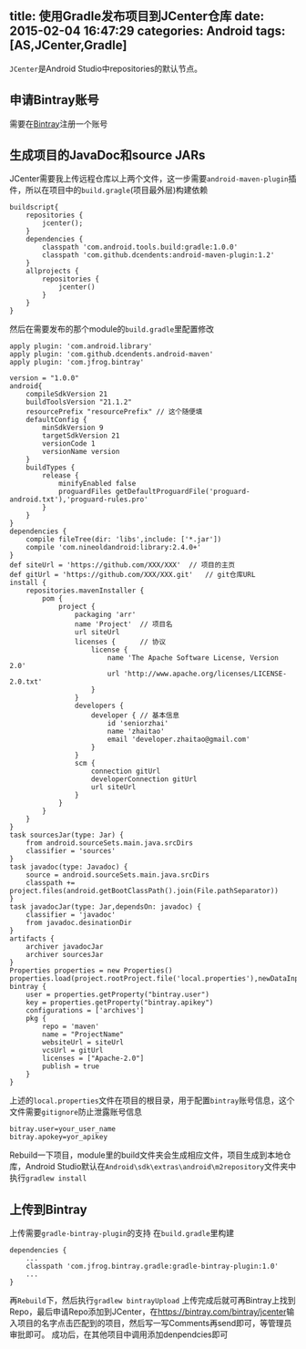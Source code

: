 title: 使用Gradle发布项目到JCenter仓库
date: 2015-02-04 16:47:29
categories: Android 
tags: [AS,JCenter,Gradle]
---
`JCenter`是Android Studio中repositories的默认节点。
<!--more-->
## 申请Bintray账号
需要在[Bintray](https://bintray.com/)注册一个账号
## 生成项目的JavaDoc和source JARs
JCenter需要我上传远程仓库以上两个文件，这一步需要`android-maven-plugin`插件，所以在项目中的`build.gragle`(项目最外层)构建依赖
```
buildscript{
	repositories {
		jcenter();
	}
	dependencies {
		classpath 'com.android.tools.build:gradle:1.0.0'
		classpath 'com.github.dcendents:android-maven-plugin:1.2'
	}
	allprojects {
		repositories {
			jcenter()
		}
	}
}
```
然后在需要发布的那个module的`build.gradle`里配置修改
```
apply plugin: 'com.android.library'
apply plugin: 'com.github.dcendents.android-maven'
apply plugin: 'com.jfrog.bintray'

version = "1.0.0"
android{
	compileSdkVersion 21
	buildToolsVersion "21.1.2"
	resourcePrefix "resourcePrefix" // 这个随便填
	defaultConfig {
		minSdkVersion 9
		targetSdkVersion 21
		versionCode 1
		versionName version
	}
	buildTypes {
		release {
			minifyEnabled false
			proguardFiles getDefaultProguardFile('proguard-android.txt'),'proguard-rules.pro'
		}
	}
}
dependencies {
	compile fileTree(dir: 'libs',include: ['*.jar'])
	compile 'com.nineoldandroid:library:2.4.0+'
}
def siteUrl = 'https://github.com/XXX/XXX'	// 项目的主页
def gitUrl = 'https://github.com/XXX/XXX.git'	// git仓库URL
install {
	repositories.mavenInstaller {
		pom {
			project {
				packaging 'arr'
				name 'Project'	// 项目名
				url siteUrl
				licenses {		// 协议
					license {
						name 'The Apache Software License, Version 2.0'
						url 'http://www.apache.org/licenses/LICENSE-2.0.txt'
					}
				}
				developers {
					developer {	// 基本信息
						id 'seniorzhai'
						name 'zhaitao'
						email 'developer.zhaitao@gmail.com'
					}
				}
				scm {
					connection gitUrl
					developerConnection gitUrl
					url siteUrl
				}
			}
		}
	}
}
task sourcesJar(type: Jar) {
	from android.sourceSets.main.java.srcDirs
	classifier = 'sources'
}
task javadoc(type: Javadoc) {
	source = android.sourceSets.main.java.srcDirs
	classpath += project.files(android.getBootClassPath().join(File.pathSeparator))
}
task javadocJar(type: Jar,dependsOn: javadoc) {
	classifier = 'javadoc'
	from javadoc.desinationDir
}
artifacts {
	archiver javadocJar
	archiver sourcesJar
}
Properties properties = new Properties()
properties.load(project.rootProject.file('local.properties'),newDataInputStream())
bintray {
	user = properties.getProperty("bintray.user")
	key = properties.getProperty("bintray.apikey")
	configurations = ['archives']
	pkg {
		repo = 'maven'
		name = "ProjectName"
		websiteUrl = siteUrl
		vcsUrl = gitUrl
		licenses = ["Apache-2.0"]
		publish = true
	}
}
```
上述的`local.properties`文件在项目的根目录，用于配置`bintray`账号信息，这个文件需要`gitignore`防止泄露账号信息
```
bitray.user=your_user_name
bitray.apokey=yor_apikey
```
Rebuild一下项目，module里的build文件夹会生成相应文件，项目生成到本地仓库，Android Studio默认在`Android\sdk\extras\android\m2repository`文件夹中
执行`gradlew install`
## 上传到Bintray
上传需要`gradle-bintray-plugin`的支持
在`build.gradle`里构建
```
dependencies {
	...
	classpath 'com.jfrog.bintray.gradle:gradle-bintray-plugin:1.0'
	...
}
```
再`Rebuild`下，然后执行`gradlew bintrayUpload`
上传完成后就可再Bintray上找到Repo，最后申请Repo添加到JCenter，在<https://bintray.com/bintray/jcenter>输入项目的名字点击匹配到的项目，然后写一写Comments再send即可，等管理员审批即可。
成功后，在其他项目中调用添加denpendcies即可